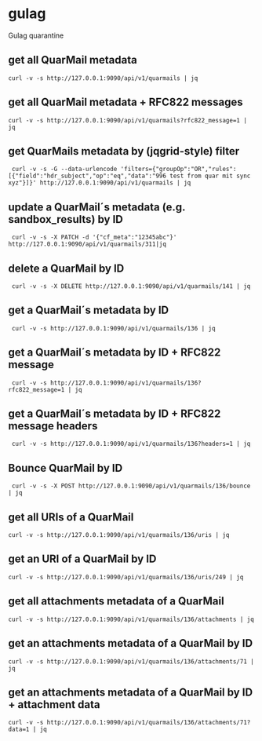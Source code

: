 # gulag
Gulag quarantine


## get all QuarMail metadata

```
curl -v -s http://127.0.0.1:9090/api/v1/quarmails | jq
```

## get all QuarMail metadata + RFC822 messages
```
curl -v -s http://127.0.0.1:9090/api/v1/quarmails?rfc822_message=1 | jq
```

## get QuarMails metadata by (jqgrid-style) filter
```
 curl -v -s -G --data-urlencode 'filters={"groupOp":"OR","rules":[{"field":"hdr_subject","op":"eq","data":"996 test from quar mit sync xyz"}]}' http://127.0.0.1:9090/api/v1/quarmails | jq
```

## update a QuarMail´s metadata (e.g. sandbox_results) by ID
```
 curl -v -s -X PATCH -d '{"cf_meta":"12345abc"}' http://127.0.0.1:9090/api/v1/quarmails/311|jq
```

## delete a QuarMail by ID
```
 curl -v -s -X DELETE http://127.0.0.1:9090/api/v1/quarmails/141 | jq
```

## get a QuarMail´s metadata by ID
```
 curl -v -s http://127.0.0.1:9090/api/v1/quarmails/136 | jq
```

## get a QuarMail´s metadata by ID + RFC822 message
```
 curl -v -s http://127.0.0.1:9090/api/v1/quarmails/136?rfc822_message=1 | jq
```

## get a QuarMail´s metadata by ID + RFC822 message headers
```
 curl -v -s http://127.0.0.1:9090/api/v1/quarmails/136?headers=1 | jq
```

## Bounce QuarMail by ID
```
 curl -v -s -X POST http://127.0.0.1:9090/api/v1/quarmails/136/bounce | jq
```

## get all URIs of a QuarMail
```
curl -v -s http://127.0.0.1:9090/api/v1/quarmails/136/uris | jq
```

## get an URI of a QuarMail by ID
```
curl -v -s http://127.0.0.1:9090/api/v1/quarmails/136/uris/249 | jq
```

## get all attachments metadata of a QuarMail
```
curl -v -s http://127.0.0.1:9090/api/v1/quarmails/136/attachments | jq
```

## get an attachments metadata of a QuarMail by ID
```
curl -v -s http://127.0.0.1:9090/api/v1/quarmails/136/attachments/71 | jq
```

## get an attachments metadata of a QuarMail by ID + attachment data
```
curl -v -s http://127.0.0.1:9090/api/v1/quarmails/136/attachments/71?data=1 | jq
```
